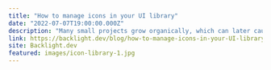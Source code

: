 ```yaml
---
title: "How to manage icons in your UI library"
date: "2022-07-07T19:00:00.000Z"
description: "Many small projects grow organically, which can later cause architectural headaches. I came across such a headache when building the icon package in a UI library. Let me show you how SVG's use, em units, and import.meta can help you manage your icons."
link: https://backlight.dev/blog/how-to-manage-icons-in-your-UI-library-part-1
site: Backlight.dev
featured: images/icon-library-1.jpg
---
```

